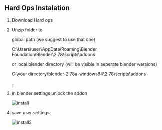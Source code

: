 ## Hard Ops Instalation


1.  Download Hard ops

2.  Unzip folder to 

    global path (we suggest to use that one)

    C:\Users\user\AppData\Roaming\Blender Foundation\Blender\2.78\scripts\addons

    or local blender directory (will be visible in seperate blender wersions)

    C:\your directory\blender-2.78a-windows64\2.78\scripts\addons

    ..
3. in blender settings unlock the addon

    ![install](https://raw.githubusercontent.com/mx1001/hardops_manual/master/docs/Hops/instalation/img/install.jpg)

4. save user settings
    
    ![install2](https://raw.githubusercontent.com/mx1001/hardops_manual/master/docs/Hops/instalation/img/install2.png)